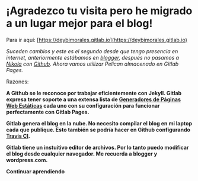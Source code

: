# ¡Agradezco tu visita pero he migrado a un lugar mejor para el blog!

Para ir aquí: [https://deybimorales.gitlab.io](https://deybimorales.gitlab.io)

*Suceden cambios y este es el segundo desde que tengo presencia en internet, anteriormente estábamos en [blogger](https://www.blogger.com/), después no pasamos a [Nikola](https://getnikola.com/) con [Github](https://pages.github.com/). Ahora vamos utilizar Pelican almacenado en Gitlab Pages.*

Razones: 

****A Github se le reconoce por trabajar eficientemente con Jekyll. Gitlab expresa tener soporte a una extensa lista de [Generadores de Páginas Web Estáticas](https://gitlab.com/groups/pages) cada uno con su configuración para funcionar perfectamente con Gitlab Pages.****


****Gitlab genera el blog en la nube. No necesito compilar el blog en mi laptop cada que publique. Esto también se podría hacer en Github configurando [Travis CI](https://travis-ci.com).****

****Gitlab tiene un instuitivo editor de archivos. Por lo tanto puedo modificar el blog desde cualquier navegador. Me recuerda a blogger y wordpress.com.****

****Continuar aprendiendo****
